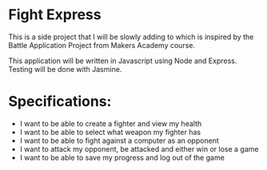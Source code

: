 # Fight Express

This is a side project that I will be slowly adding to which is inspired by
the Battle Application Project from Makers Academy course.

This application will be written in Javascript using Node and Express. Testing
will be done with Jasmine.

# Specifications:
* I want to be able to create a fighter and view my health
* I want to be able to select what weapon my fighter has
* I want to be able to fight against a computer as an opponent
* I want to attack my opponent, be attacked and either win or lose a game
* I want to be able to save my progress and log out of the game
